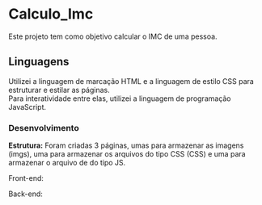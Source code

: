 # Calculo_Imc

Este projeto tem como objetivo calcular o IMC de uma pessoa.

## Linguagens

Utilizei a linguagem de marcação HTML e a linguagem de estilo CSS para estruturar e estilar as páginas. <br>
Para interatividade entre elas, utilizei a linguagem de programação JavaScript.<br>

### Desenvolvimento

<strong>Estrutura:</strong> Foram criadas 3 páginas, umas para armazenar as imagens (imgs), uma para armazenar os arquivos do tipo CSS (CSS) e uma para armazenar o arquivo de do tipo JS.

Front-end:

Back-end:
